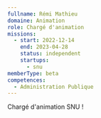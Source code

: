 ```yaml
---
fullname: Rémi Mathieu
domaine: Animation
role: Chargé d'animation
missions:
  - start: 2022-12-14
    end: 2023-04-28
    status: independent
    startups:
      - snu
memberType: beta
competences:
  - Administration Publique
---
```

Chargé d'animation SNU !